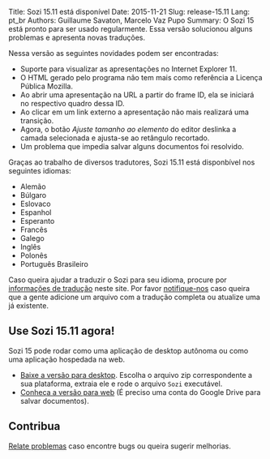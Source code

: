Title: Sozi 15.11 está disponível
Date: 2015-11-21
Slug: release-15.11
Lang: pt_br
Authors: Guillaume Savaton, Marcelo Vaz Pupo
Summary:
    O Sozi 15 está pronto para ser usado regularmente.
    Essa versão solucionou alguns problemas e apresenta novas traduções.

Nessa versão as seguintes novidades podem ser encontradas:

* Suporte para visualizar as apresentações no Internet Explorer 11.
* O HTML gerado pelo programa não tem mais como referência a Licença Pública Mozilla.
* Ao abrir uma apresentação na URL a partir do frame ID, ela se iniciará no respectivo quadro dessa ID.
* Ao clicar em um link externo a apresentação não mais realizará uma transição.
* Agora, o botão *Ajuste tamanho ao elemento* do editor deslinka a camada selecionada e ajusta-se ao retângulo recortado.
* Um problema que impedia salvar alguns documentos foi resolvido.

Graças ao trabalho de diversos tradutores, Sozi 15.11 está disponbível nos seguintes idiomas:

* Alemão
* Búlgaro
* Eslovaco
* Espanhol
* Esperanto
* Francês
* Galego
* Inglês
* Polonês
* Português Brasileiro

Caso queira ajudar a traduzir o Sozi para seu idioma, procure por [informações de tradução](|filename|/pages/pt_br/translate-editor.md) neste site.
Por favor [notifique-nos](https://github.com/sozi-projects/Sozi/issues) caso queira que a gente adicione um arquivo com
a tradução completa ou atualize uma já existente.


Use Sozi 15.11 agora!
-------------------

Sozi 15 pode rodar como uma aplicação de desktop autônoma ou como uma aplicação hospedada na web.

* [Baixe a versão para desktop](https://github.com/sozi-projects/Sozi/releases/tag/15.11).
  Escolha o arquivo zip correspondente a sua plataforma, extraia ele e rode o arquivo `Sozi` executável.
* [Conheça a versão para web](/demo) (É preciso uma conta do Google Drive para salvar documentos).

Contribua
----------

[Relate problemas](https://github.com/sozi-projects/Sozi/issues) caso encontre bugs
ou queira sugerir melhorias.
